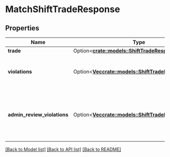 # MatchShiftTradeResponse

## Properties

Name | Type | Description | Notes
------------ | ------------- | ------------- | -------------
**trade** | Option<[**crate::models::ShiftTradeResponse**](ShiftTradeResponse.md)> |  | [optional]
**violations** | Option<[**Vec<crate::models::ShiftTradeMatchViolation>**](ShiftTradeMatchViolation.md)> | Constraint violations which disallow this shift trade | [optional]
**admin_review_violations** | Option<[**Vec<crate::models::ShiftTradeMatchViolation>**](ShiftTradeMatchViolation.md)> | Constraint violations for this shift trade which require shift trade administrator review | [optional]

[[Back to Model list]](../README.md#documentation-for-models) [[Back to API list]](../README.md#documentation-for-api-endpoints) [[Back to README]](../README.md)


